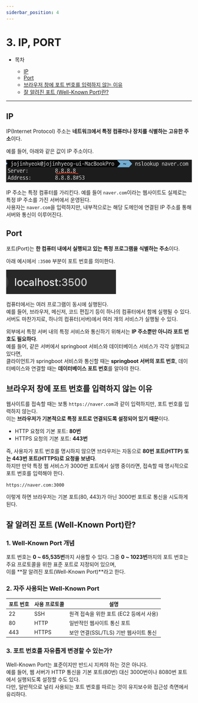 ```yaml
---
siderbar_position: 4
---
```


# 3. IP, PORT

-   목차

    -   [IP](#ip)
    -   [Port](#port)
    -   [브라우저 창에 포트 번호를 입력하지 않는 이유](#브라우저-창에-포트-번호를-입력하지-않는-이유)
    -   [잘 알려진 포트 (Well-Known Port)란?](#잘-알려진-포트-well-known-port란)

---

## IP

IP(Internet Protocol) 주소는 **네트워크에서 특정 컴퓨터나 장치를 식별하는 고유한 주소**이다.

예를 들어, 아래와 같은 값이 IP 주소이다.

![docker 4](..\img\docker\docker4.png)

IP 주소는 특정 컴퓨터를 가리킨다. 예를 들어 `naver.com`이라는 웹사이트도 실제로는 특정 IP 주소를 가진 서버에서 운영된다.\
사용자는 `naver.com`을 입력하지만, 내부적으로는 해당 도메인에 연결된 IP 주소를 통해 서버와 통신이 이루어진다.

## Port

포트(Port)는 **한 컴퓨터 내에서 실행되고 있는 특정 프로그램을 식별하는 주소**이다.

아래 예시에서 `:3500` 부분이 포트 번호를 의미한다.

![docker 5](..\img\docker\docker5.png)

컴퓨터에서는 여러 프로그램이 동시에 실행된다.\
예를 들어, 브라우저, 메신저, 코드 편집기 등이 하나의 컴퓨터에서 함께 실행될 수 있다.\
서버도 마찬가지로, 하나의 컴퓨터(서버)에서 여러 개의 서비스가 실행될 수 있다.

외부에서 특정 서버 내의 특정 서비스와 통신하기 위해서는 **IP 주소뿐만 아니라 포트 번호도 필요하다**.\
예를 들어, 같은 서버에서 springboot 서비스와 데이터베이스 서비스가 각각 실행되고 있다면,\
클라이언트가 springboot 서비스와 통신할 때는 **springboot 서버의 포트 번호**, 데이터베이스와 연결할 때는 **데이터베이스 포트 번호**를 알아야 한다.

## 브라우저 창에 포트 번호를 입력하지 않는 이유

웹사이트를 접속할 때는 보통 `https://naver.com`과 같이 입력하지만, 포트 번호를 입력하지 않는다.\
이는 **브라우저가 기본적으로 특정 포트로 연결되도록 설정되어 있기 때문**이다.

-   HTTP 요청의 기본 포트: **80번**
-   HTTPS 요청의 기본 포트: **443번**

즉, 사용자가 포트 번호를 명시하지 않으면 브라우저는 자동으로 **80번 포트(HTTP) 또는 443번 포트(HTTPS)로 요청을 보낸다**.\
 하지만 만약 특정 웹 서비스가 3000번 포트에서 실행 중이라면, 접속할 때 명시적으로 포트 번호를 입력해야 한다.

```
https://naver.com:3000
```

이렇게 하면 브라우저는 기본 포트(80, 443)가 아닌 3000번 포트로 통신을 시도하게 된다.

## 잘 알려진 포트 (Well-Known Port)란?

### 1. Well-Known Port 개념

포트 번호는 **0 ~ 65,535번**까지 사용할 수 있다. 그중 **0 ~ 1023번**까지의 포트 번호는 주요 프로토콜을 위한 표준 포트로 지정되어 있으며,\
이를 **잘 알려진 포트(Well-Known Port)**라고 한다.

### 2. 자주 사용되는 Well-Known Port

| 포트 번호 | 사용 프로토콜 | 설명                                    |
| --------- | ------------- | --------------------------------------- |
| 22        | SSH           | 원격 접속을 위한 포트 (EC2 등에서 사용) |
| 80        | HTTP          | 일반적인 웹사이트 통신 포트             |
| 443       | HTTPS         | 보안 연결(SSL/TLS) 기반 웹사이트 통신   |

### 3. 포트 번호를 자유롭게 변경할 수 있는가?

Well-Known Port는 표준이지만 반드시 지켜야 하는 것은 아니다.\
예를 들어, 웹 서버가 HTTP 통신을 기본 포트(80번) 대신 3000번이나 8080번 포트에서 실행되도록 설정할 수도 있다.\
다만, 일반적으로 널리 사용되는 포트 번호를 따르는 것이 유지보수와 접근성 측면에서 유리하다.
